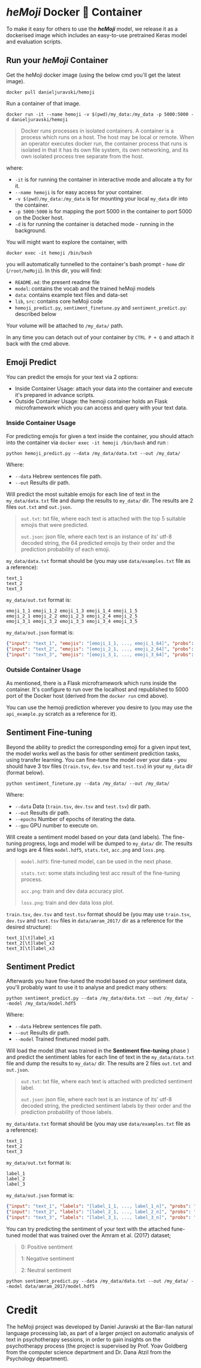 # ***heMoji*** Docker 🐋 Container

To make it easy for others to use the ***heMoji*** model, we release it as a dockerised image which includes an easy-to-use pretrained Keras model and evaluation scripts.

## Run your ***heMoji*** Container
Get the heMoji docker image (using the below cmd you'll get the latest image).

    docker pull danieljuravski/hemoji
Run a container of that image.

    docker run -it --name hemoji -v $(pwd)/my_data:/my_data -p 5000:5000 -d danieljuravski/hemoji
>Docker runs processes in isolated containers. A container is a process which runs on a host. The host may be local or remote. When an operator executes docker run, the container process that runs is isolated in that it has its own file system, its own networking, and its own isolated process tree separate from the host.

where:
- `-it` is for running the container in interactive mode and allocate a tty for it.
- `--name hemoji` is for easy access for your container.
-  `-v $(pwd)/my_data:/my_data` is for mounting your local `my_data` dir into the container.
- `-p 5000:5000` is for mapping the port 5000 in the container to port 5000 on the Docker host.
- `-d` is for running the container is detached mode - running in the background.

You will might want to explore the container, with

    docker exec -it hemoji /bin/bash
you will automatically tunnelled to the container's bash prompt - `home` dir (`/root/heMoji`).
In this dir, you will find:
- `README.md`: the present readme file
- `model`: contains the vocab and the trained heMoji models
- `data`: contains example text files and data-set
- `lib`, `src`: contains core heMoji code
- `hemoji_predict.py`, `sentiment_finetune.py` and `sentiment_predict.py`: described below

Your volume will be attached to `/my_data/` path.

In any time you can detach out of your container by `CTRL P + Q` and attach it back with the cmd above.

## Emoji Predict
You can predict the emojis for your text via 2 options:
- Inside Container Usage: attach your data into the container and execute it's prepared in advance scripts.
- Outside Container Usage: the hemoji container holds an Flask microframework which you can access and query with your text data.

### Inside Container Usage

For predicting emojis for given a text inside the container, you should attach into the container via `docker exec -it hemoji /bin/bash` and run :

    python hemoji_predict.py --data /my_data/data.txt --out /my_data/
    
Where:
- `--data` Hebrew sentences file path.
- `--out` Results dir path.

Will predict the most suitable emojis for each line of text in the `my_data/data.txt` file and dump the results to `my_data/` dir. The results are 2 files `out.txt` and `out.json`. 

> `out.txt`: txt file, where each text is attached with the top 5 suitable emojis that were predicted. 
>
> `out.json`: json file, where each text is an instance of its' utf-8 decoded string, the 64 predicted emojis by their order and the prediction probability of each emoji.

`my_data/data.txt` format should be (you may use `data/examples.txt` file as a reference):
```
text_1
text_2
text_3
```
`my_data/out.txt` format is:
```
emoji_1_1 emoji_1_2 emoji_1_3 emoji_1_4 emoji_1_5
emoji_2_1 emoji_2_2 emoji_2_3 emoji_2_4 emoji_2_5
emoji_3_1 emoji_3_2 emoji_3_3 emoji_3_4 emoji_3_5
```
`my_data/out.json` format is:
```json
{"input": "text_1", "emojis": "[emoji_1_1, ..., emoji_1_64]", "probs": "[probability to emoji_1_1, ..., probability to emoji_1_64]"}
{"input": "text_2", "emojis": "[emoji_2_1, ..., emoji_2_64]", "probs": "[probability to emoji_2_1, ..., probability to emoji_2_64]"}
{"input": "text_3", "emojis": "[emoji_3_1, ..., emoji_3_64]", "probs": "[probability to emoji_3_1, ..., probability to emoji_3_64]"}
```

### Outside Container Usage
As mentioned, there is a Flask microframework which runs inside the container. It's configure to run over the localhost and republished to 5000 port of the Docker host (derived from the `docker run` cmd above). 

You can use the hemoji prediction wherever you desire to (you may use the `api_example.py` scratch as a reference for it). 

## Sentiment Fine-tuning
Beyond the ability to predict the corresponding emoji for a given input text, the model works well as the basis for other sentiment prediction tasks, using transfer learning.
You can fine-tune the model over your data - you should have 3 tsv files (`train.tsv`, `dev.tsv` and `test.tsv`) in your `my_data` dir (format below).

    python sentiment_finetune.py --data /my_data/ --out /my_data/

Where:
- `--data` Data (`train.tsv`, `dev.tsv` and `test.tsv`) dir path.
- `--out` Results dir path.
- `--epochs` Number of epochs of iterating the data.
- `--gpu` GPU number to execute on.

Will create a sentiment model based on your data (and labels). The fine-tuning progress, logs and model will be dumped to `my_data/` dir.  The results and logs are 4 files `model.hdf5`, `stats.txt`, `acc.png` and `loss.png`. 

> `model.hdf5`: fine-tuned model, can be used in the next phase.
>
> `stats.txt`: some stats including test acc result of the fine-tuning process.
>
> `acc.png`: train and dev data accuracy plot.
>
> `loss.png`: train and dev data loss plot.

`train.tsv`, `dev.tsv` and `test.tsv` format should be (you may use `train.tsv`, `dev.tsv` and `test.tsv` files in `data/amram_2017/` dir as a reference for the desired structure):
```tsv
text_1[\t]label_x1
text_2[\t]label_x2
text_3[\t]label_x3
```
## Sentiment Predict
Afterwards you have fine-tuned the model based on your sentiment data, you'll probably want to use it to analyse and predict many others:

    python sentiment_predict.py --data /my_data/data.txt --out /my_data/ --model /my_data/model.hdf5

Where:
- `--data` Hebrew sentences file path.
- `--out` Results dir path.
- `--model` Trained finetuned model path.

Will load the model (that was trained in the **Sentiment fine-tuning** phase ) and predict the sentiment lables for each line of text in the `my_data/data.txt` file and dump the results to `my_data/` dir. The results are 2 files `out.txt` and `out.json`. 
> `out.txt`: txt file, where each text is attached with predicted sentiment label. 
>
> `out.json`: json file, where each text is an instance of its' utf-8 decoded string, the predicted sentiment labels by their order and the prediction probability of those labels.

`my_data/data.txt` format should be (you may use `data/examples.txt` file as a reference):
```
text_1
text_2
text_3
```
`my_data/out.txt` format is:
```
label_1
label_2
label_3
```
`my_data/out.json` format is:
```json
{"input": "text_1", "labels": "[label_1_1, ..., label_1_n]", "probs": "[probability to label_1_1, ..., probability to label_1_n]"}
{"input": "text_2", "labels": "[label_2_1, ..., label_2_n]", "probs": "[probability to label_2_1, ..., probability to label_2_n]"}
{"input": "text_3", "labels": "[label_3_1, ..., label_3_n]", "probs": "[probability to label_3_1, ..., probability to label_3_n]"}
```


You can try predicting the sentiment of your text with the attached fune-tuned model that was trained over the Amram et al. (2017) dataset;

> 0: Positive sentiment
>
> 1: Negative sentiment
>
> 2: Neutral sentiment

    python sentiment_predict.py --data /my_data/data.txt --out /my_data/ --model data/amram_2017/model.hdf5




# Credit
The heMoji project was developed by Daniel Juravski at the Bar-Ilan natural language processing lab, as part of a larger project on automatic analysis of text in psychotherapy sessions, in order to gain insights on the psychotherapy process (the project is supervised by Prof. Yoav Goldberg from the computer science department and Dr. Dana Atzil from the Psychology department).